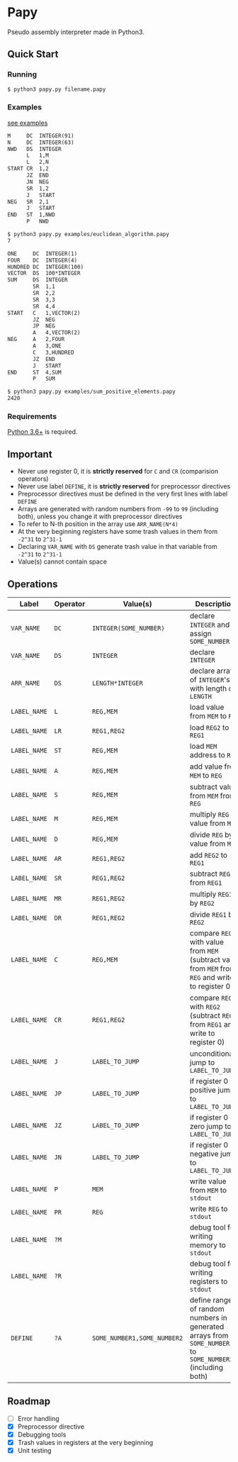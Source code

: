 # Papy

Pseudo assembly interpreter made in Python3.

## Quick Start

### Running

```sh
$ python3 papy.py filename.papy
```

### Examples

[see examples](examples/)

```txt
M     DC  INTEGER(91)
N     DC  INTEGER(63)
NWD   DS  INTEGER
      L   1,M
      L   2,N
START CR  1,2
      JZ  END
      JN  NEG
      SR  1,2
      J   START
NEG   SR  2,1
      J   START
END   ST  1,NWD
      P   NWD
```

```sh
$ python3 papy.py examples/euclidean_algorithm.papy
7
```

```txt
ONE     DC  INTEGER(1)
FOUR    DC  INTEGER(4)
HUNDRED DC  INTEGER(100)
VECTOR  DS  100*INTEGER
SUM     DS  INTEGER
        SR  1,1
        SR  2,2
        SR  3,3
        SR  4,4
START   C   1,VECTOR(2)
        JZ  NEG
        JP  NEG
        A   4,VECTOR(2)
NEG     A   2,FOUR
        A   3,ONE
        C   3,HUNDRED
        JZ  END
        J   START
END     ST  4,SUM
        P   SUM
```

```sh
$ python3 papy.py examples/sum_positive_elements.papy
2420
```

### Requirements

[Python 3.6+](https://www.python.org) is required.


## Important

- Never use register 0, it is **strictly reserved** for `C` and `CR` (comparision operators)
- Never use label `DEFINE`, it is **strictly reserved** for preprocessor directives
- Preprocessor directives must be defined in the very first lines with label `DEFINE`
- Arrays are generated with random numbers from `-99` to `99` (including both), unless you change it with preprocessor directives
- To refer to N-th position in the array use `ARR_NAME(N*4)`
- At the very beginning registers have some trash values in them from `-2^31` to `2^31-1`
- Declaring `VAR_NAME` with `DS` generate trash value in that variable from `-2^31` to `2^31-1`
- Value(s) cannot contain space

## Operations
Label | Operator | Value(s) | Description
--- | --- | --- | ---
`VAR_NAME` | `DC` | `INTEGER(SOME_NUMBER)` | declare `INTEGER` and assign `SOME_NUMBER`
`VAR_NAME` | `DS` | `INTEGER` | declare `INTEGER`
`ARR_NAME` | `DS` | `LENGTH*INTEGER` | declare array of `INTEGER`'s with length of  `LENGTH`
`LABEL_NAME` | `L` | `REG,MEM` | load value from `MEM` to `REG`
`LABEL_NAME` | `LR` | `REG1,REG2` | load `REG2` to `REG1`
`LABEL_NAME` | `ST` | `REG,MEM` | load `MEM` address to `REG`
`LABEL_NAME` | `A` | `REG,MEM` | add value from `MEM` to `REG`
`LABEL_NAME` | `S` | `REG,MEM` | subtract value from `MEM` from `REG`
`LABEL_NAME` | `M` | `REG,MEM` | multiply `REG` by value from `MEM`
`LABEL_NAME` | `D` | `REG,MEM` | divide `REG` by value from `MEM`
`LABEL_NAME` | `AR` | `REG1,REG2` | add `REG2` to `REG1`
`LABEL_NAME` | `SR` | `REG1,REG2` | subtract `REG2` from `REG1`
`LABEL_NAME` | `MR` | `REG1,REG2` | multiply `REG1` by `REG2`
`LABEL_NAME` | `DR` | `REG1,REG2` | divide `REG1` by `REG2`
`LABEL_NAME` | `C` | `REG,MEM` | compare `REG` with value from `MEM` (subtract value from `MEM` from `REG` and write to register 0)
`LABEL_NAME` | `CR` | `REG1,REG2` | compare `REG1` with `REG2` (subtract `REG2` from `REG1` and write to register 0)
`LABEL_NAME` | `J` | `LABEL_TO_JUMP` | unconditionally jump to `LABEL_TO_JUMP`
`LABEL_NAME` | `JP` | `LABEL_TO_JUMP` | if register 0 is positive jump to `LABEL_TO_JUMP`
`LABEL_NAME` | `JZ` | `LABEL_TO_JUMP` | if register 0 is zero jump to `LABEL_TO_JUMP`
`LABEL_NAME` | `JN` | `LABEL_TO_JUMP` | if register 0 is negative jump to `LABEL_TO_JUMP`
`LABEL_NAME` | `P` | `MEM` | write value from `MEM` to `stdout`
`LABEL_NAME` | `PR` | `REG` | write `REG` to `stdout`
`LABEL_NAME` | `?M` | &nbsp; | debug tool for writing memory to `stdout`
`LABEL_NAME` | `?R` | &nbsp; | debug tool for writing registers to `stdout`
`DEFINE` | `?A` | `SOME_NUMBER1,SOME_NUMBER2` | define range of random numbers in generated arrays from `SOME_NUMBER1` to `SOME_NUMBER2` (including both)

## Roadmap

- [ ] Error handling
- [x] Preprocessor directive
- [x] Debugging tools
- [x] Trash values in registers at the very beginning
- [x] Unit testing
